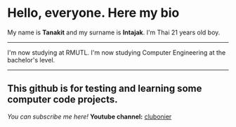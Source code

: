 # Hello, everyone. Here my bio

My name is **Tanakit** and my surname is **Intajak**.
I'm Thai 21 years old boy.

---

I'm now studying at RMUTL.
I'm now studying Computer Engineering at the bachelor's level.

---
## This github is for testing and learning some computer code projects.

*You can subscribe me here!*
**Youtube channel:** [clubonier](https://youtube.com/@clubonier?si=IVYGVuVGXaT7VNeE)
